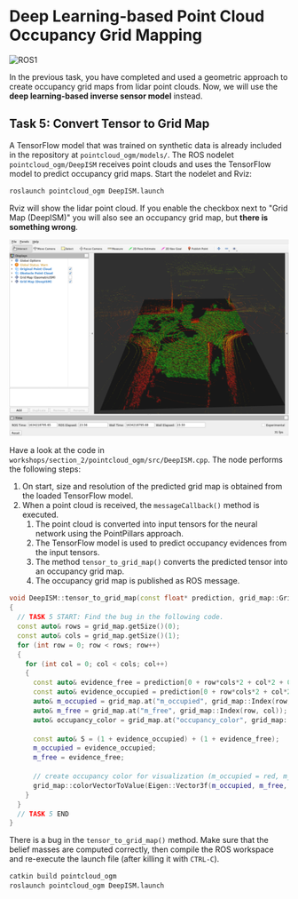 # Deep Learning-based Point Cloud Occupancy Grid Mapping

![ROS1](https://img.shields.io/badge/ROS1-blue)

In the previous task, you have completed and used a geometric approach to create occupancy grid maps from lidar point clouds. Now, we will use the **deep learning-based inverse sensor model** instead.

## Task 5: Convert Tensor to Grid Map

A TensorFlow model that was trained on synthetic data is already included in the repository at `pointcloud_ogm/models/`. The ROS nodelet `pointcloud_ogm/DeepISM` receives point clouds and uses the TensorFlow model to predict occupancy grid maps. Start the nodelet and Rviz:

```bash
roslaunch pointcloud_ogm DeepISM.launch
```

Rviz will show the lidar point cloud. If you enable the checkbox next to "Grid Map (DeepISM)" you will also see an occupancy grid map, but **there is something wrong**.

<img src="../images/rviz_deepISM.png" alt="Description of image" />


Have a look at the code in `workshops/section_2/pointcloud_ogm/src/DeepISM.cpp`. The node performs the following steps:

1. On start, size and resolution of the predicted grid map is obtained from the loaded TensorFlow model.
2. When a point cloud is received, the `messageCallback()` method is executed.
    1. The point cloud is converted into input tensors for the neural network using the PointPillars approach.
    2. The TensorFlow model is used to predict occupancy evidences from the input tensors.
    3. The method `tensor_to_grid_map()` converts the predicted tensor into an occupancy grid map.
    4. The occupancy grid map is published as ROS message.

```cpp
void DeepISM::tensor_to_grid_map(const float* prediction, grid_map::GridMap& grid_map)
{
  // TASK 5 START: Find the bug in the following code.
  const auto& rows = grid_map.getSize()(0);
  const auto& cols = grid_map.getSize()(1);
  for (int row = 0; row < rows; row++)
  {
    for (int col = 0; col < cols; col++)
    {
      const auto& evidence_free = prediction[0 + row*cols*2 + col*2 + 0];
      const auto& evidence_occupied = prediction[0 + row*cols*2 + col*2 + 1];
      auto& m_occupied = grid_map.at("m_occupied", grid_map::Index(row, col));
      auto& m_free = grid_map.at("m_free", grid_map::Index(row, col));
      auto& occupancy_color = grid_map.at("occupancy_color", grid_map::Index(row, col));

      const auto& S = (1 + evidence_occupied) + (1 + evidence_free);
      m_occupied = evidence_occupied;
      m_free = evidence_free;

      // create occupancy color for visualization (m_occupied = red, m_free = green)
      grid_map::colorVectorToValue(Eigen::Vector3f(m_occupied, m_free, 0), occupancy_color);
    }
  }
  // TASK 5 END
}
```

There is a bug in the `tensor_to_grid_map()` method. Make sure that the belief masses are computed correctly, then compile the ROS workspace and re-execute the launch file (after killing it with `CTRL-C`).

```bash
catkin build pointcloud_ogm
roslaunch pointcloud_ogm DeepISM.launch
```
